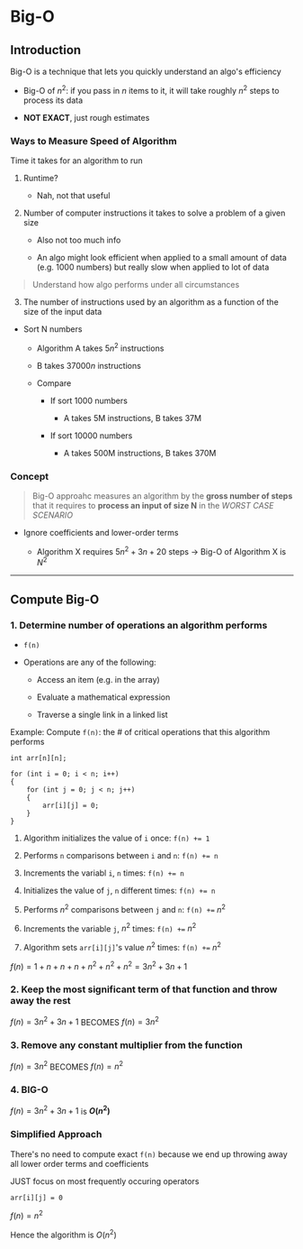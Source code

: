# Big-O 

## Introduction 

Big-O is a technique that lets you quickly understand an algo's efficiency 

- Big-O of $n^2$: if you pass in $n$ items to it, it will take roughly $n^2$ steps to process its data

- **NOT EXACT**, just rough estimates 

### Ways to Measure Speed of Algorithm

Time it takes for an algorithm to run 

1. Runtime? 

    - Nah, not that useful 

2. Number of computer instructions it takes to solve a problem of a given size 

    - Also not too much info 

    - An algo might look efficient when applied to a small amount of data (e.g. 1000 numbers) but really slow when applied to lot of data 

> Understand how algo performs under all circumstances 

3. The number of instructions used by an algorithm as a function of the size of the input data 

- Sort N numbers 

    - Algorithm A takes $5n^2$ instructions 

    - B takes $37000n$ instructions 

    - Compare 

        - If sort 1000 numbers 

            - A takes 5M instructions, B takes 37M 

        - If sort 10000 numbers 

            - A takes 500M instructions, B takes 370M 

### Concept 

> Big-O approahc measures an algorithm by the **gross number of steps** that it requires to **process an input of size N** in the *WORST CASE SCENARIO* 

- Ignore coefficients and lower-order terms 

    - Algorithm X requires $5n^2 + 3n + 20$ steps -> Big-O of Algorithm X is $N^2$ 

---

## Compute Big-O

### 1. Determine number of operations an algorithm performs 

- `f(n)` 

- Operations are any of the following: 

    - Access an item (e.g. in the array)

    - Evaluate a mathematical expression 

    - Traverse a single link in a linked list 

Example: Compute `f(n)`: the # of critical operations that this algorithm performs 

```
int arr[n][n]; 

for (int i = 0; i < n; i++)
{
    for (int j = 0; j < n; j++)
    {
        arr[i][j] = 0; 
    }
}
```
1. Algorithm initializes the value of `i` once: `f(n) += 1` 

2. Performs `n` comparisons between `i` and `n`:  `f(n) += n` 

3. Increments the variabl `i`, `n` times: `f(n) += n`

4. Initializes the value of `j`, `n` different times: `f(n) += n` 

5. Performs $n^2$ comparisons between `j` and `n`: `f(n) +=` $n^2$ 

6. Increments the variable `j`, $n^2$ times: `f(n) +=` $n^2$ 

7. Algorithm sets `arr[i][j]`'s value $n^2$ times: `f(n) +=` $n^2$

$f(n) = 1 + n + n + n + n^2 + n^2 + n^2 = 3n^2 + 3n + 1$

### 2. Keep the most significant term of that function and throw away the rest 

$f(n) = 3n^2 + 3n + 1$ BECOMES $f(n) = 3n^2$ 

### 3. Remove any constant multiplier from the function

$f(n) = 3n^2$ BECOMES $f(n) = n^2$

### 4. BIG-O 

$f(n) = 3n^2 + 3n + 1$ is **$O(n^2)$**

### Simplified Approach 

There's no need to compute exact `f(n)` because we end up throwing away all lower order terms and coefficients 

JUST focus on most frequently occuring operators 

```
arr[i][j] = 0
```
$f(n) = n^2$ 

Hence the algorithm is $O(n^2)$


